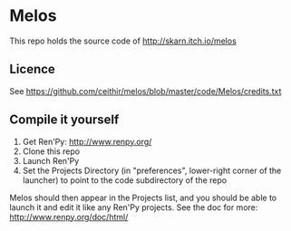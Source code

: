 # Melos

This repo holds the source code of http://skarn.itch.io/melos

## Licence

See https://github.com/ceithir/melos/blob/master/code/Melos/credits.txt

## Compile it yourself

1. Get Ren'Py: http://www.renpy.org/
2. Clone this repo
3. Launch Ren'Py
4. Set the Projects Directory (in "preferences", lower-right corner of the launcher) to point to the code subdirectory of the repo

Melos should then appear in the Projects list, and you should be able to launch it and edit it like any Ren'Py projects. See the doc for more: http://www.renpy.org/doc/html/


